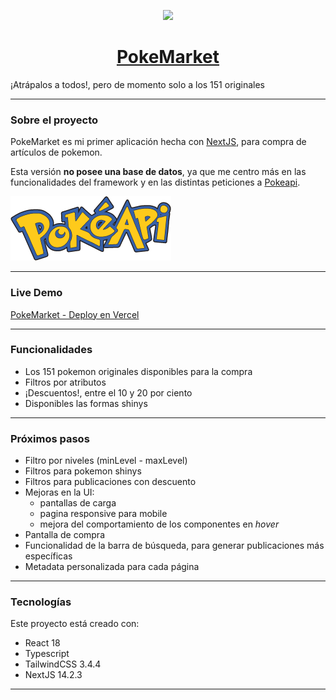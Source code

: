 <p align="center">
  <a href="">
    <img src="https://upload.wikimedia.org/wikipedia/commons/5/53/Pok%C3%A9_Ball_icon.svg"
    height="128"
    />
    <h1 align="center">PokeMarket</h1>
  </a>
</p>

¡Atrápalos a todos!, pero de momento solo a los 151 originales

<hr/>

### Sobre el proyecto
PokeMarket es mi primer aplicación hecha con [NextJS](https://nextjs.org/), para compra de artículos de pokemon.

Esta versión **no posee una base de datos**, ya que me centro más en las funcionalidades del framework y en las distintas peticiones a [Pokeapi](https://pokeapi.co/).

![pokeapi](https://raw.githubusercontent.com/PokeAPI/media/master/logo/pokeapi_256.png)

<hr/>

### Live Demo

[PokeMarket - Deploy en Vercel](https://pokemarket-v2-danielaizcorbes-projects.vercel.app)

<hr/>

### Funcionalidades
* Los 151 pokemon originales disponibles para la compra
* Filtros por atributos
* ¡Descuentos!, entre el 10 y 20 por ciento
* Disponibles las formas shinys

<hr/>

### Próximos pasos
* Filtro por niveles (minLevel - maxLevel)
* Filtros para pokemon shinys
* Filtros para publicaciones con descuento
* Mejoras en la UI:
    - pantallas de carga
    - pagina responsive para mobile
    - mejora del comportamiento de los componentes en *hover*
* Pantalla de compra
* Funcionalidad de la barra de búsqueda, para generar publicaciones más específicas
* Metadata personalizada para cada página

<hr/>

### Tecnologías

Este proyecto está creado con:
* React 18
* Typescript
* TailwindCSS 3.4.4
* NextJS 14.2.3

<hr />

